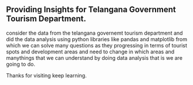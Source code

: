 ## Providing Insights for Telangana Government Tourism Department.

consider the data from the telangana governemt tourism department and did the data analysis using python libraries like pandas and matplotlib 
from which we can solve many questions as they progressing in terms of tourist spots and development areas and need to change in which areas and manythings 
that we can understand by doing data analysis that is we are going to do.


Thanks for visiting keep learning.

